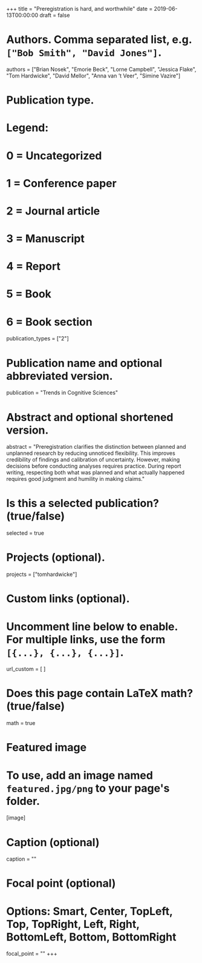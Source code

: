 +++
title = "Preregistration is hard, and worthwhile"
date = 2019-06-13T00:00:00
draft = false

# Authors. Comma separated list, e.g. `["Bob Smith", "David Jones"]`.
authors = ["Brian Nosek", "Emorie Beck", "Lorne Campbell", "Jessica Flake", "Tom Hardwicke", "David Mellor", "Anna van ’t Veer", "Simine Vazire"]

# Publication type.
# Legend:
# 0 = Uncategorized
# 1 = Conference paper
# 2 = Journal article
# 3 = Manuscript
# 4 = Report
# 5 = Book
# 6 = Book section
publication_types = ["2"]

# Publication name and optional abbreviated version.
publication = "Trends in Cognitive Sciences"

# Abstract and optional shortened version.
abstract = "Preregistration clarifies the distinction between planned and unplanned research by reducing unnoticed flexibility. This improves credibility of findings and calibration of uncertainty. However, making decisions before conducting analyses requires practice. During report writing, respecting both what was planned and what actually happened requires good judgment and humility in making claims."

# Is this a selected publication? (true/false)
selected = true

# Projects (optional).
projects = ["tomhardwicke"]

# Custom links (optional).
#   Uncomment line below to enable. For multiple links, use the form `[{...}, {...}, {...}]`.
url_custom = [
]

# Does this page contain LaTeX math? (true/false)
math = true

# Featured image
# To use, add an image named `featured.jpg/png` to your page's folder. 
[image]
  # Caption (optional)
  caption = ""

  # Focal point (optional)
  # Options: Smart, Center, TopLeft, Top, TopRight, Left, Right, BottomLeft, Bottom, BottomRight
  focal_point = ""
+++
